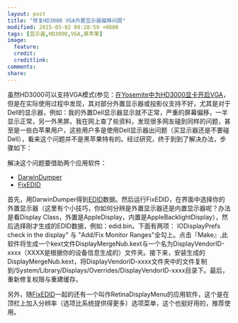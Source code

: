 ```yaml
---
layout: post
title: "修复HD3000 VGA外置显示器偏移问题"
modified: 2015-03-02 09:28:59 +0800
tags: [显示器,HD3000,VGA,黒苹果]
image:
  feature: 
  credit: 
  creditlink: 
comments: 
share: 
---
```


虽然HD3000可以支持VGA模式(参见：[在Yosemite中为HD3000显卡开启VGA](http://www.yekki.me/enable-hd3000-vga-port-in-yosemite/)，但是在实际使用过程中发现，其对部分外置显示器或投影仪支持不好，尤其是对于Dell的显示器，例如：我的外置Dell显示器显示就不正常，严重的屏幕偏移，一半显示正常，另一外黑屏。我在网上查了些资料，发现很多网友碰到同样的问题，甚至是一些白苹果用户，这些用户多是使用Dell显示器出问题（买显示器还是不要碰Dell），看来这个问题并不是黑苹果特有的。经过研究，终于到到了解决办法，步骤如下：

解决这个问题要借助两个应用软件：

- [DarwinDumper](https://bitbucket.org/blackosx/darwindumper)
- [FixEDID](http://www.insanelymac.com/forum/topic/290130-fixedid-v232-application-to-generate-overrides-automatically-for-apple-displays/)

首先，用DarwinDumper得到[EDID](http://zh.wikipedia.org/wiki/EDID)数据。然后运行FixEDID，在界面中选择你的外置显示器（这里有个小技巧，你如何分辨是外置显示器还是内置显示器呢？办法是看Display Class，外置是AppleDisplay，内置是AppleBacklightDisplay），然后选择刚才生成的EDID数据，例如：edid.bin。下面有两项： IODisplayPrefs check in the display" 与 "Add/Fix Monitor Ranges"全勾上。点击『Make』,此软件将生成一个kext文件DisplayMergeNub.kext与一个名为DisplayVendorID-xxxx（XXXX是根据你的设备信息生成的）文件夹。接下来，安装生成的DisplayMergeNub.kext，将DisplayVendorID-xxxx文件夹中的文件复制到/System/Library/Displays/Overrides/DisplayVendorID-xxxx目录下。最后，重新修复权限与重建缓存。

另外，随[FixEDID](http://www.insanelymac.com/forum/topic/290130-fixedid-v232-application-to-generate-overrides-automatically-for-apple-displays/)一起的还有一个叫作RetinaDisplayMenu的应用软件，这个是在顶栏上加入分辨率（选项比系统提供得更多）选项菜单，这个也挺好用的，推荐使用。